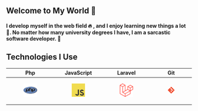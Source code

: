 ## Welcome to My World &#128075;

#### I develop myself in the web field &#128293; , and I enjoy learning new things a lot &#128170;. No matter how many university degrees I have, I am a sarcastic software developer. &#128175;

## Technologies I Use

| Php | JavaScript | Laravel | Git |
| ----------- | ----------- | ---- | ---- |
| <figure><img src="images\php-svgrepo-com.svg"></figure> | <figure><img src="images\js-svgrepo-com.svg"></figure> | <figure><img src="images\laravel-svgrepo-com.svg"></figure> | <figure><img src="images\18133.png" width="75"></figure>
 








